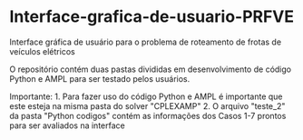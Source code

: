 # Interface-grafica-de-usuario-PRFVE
Interface gráfica de usuário para o problema de roteamento de frotas de veículos elétricos

O repositório contém duas pastas divididas em desenvolvimento de código Python e AMPL para ser testado pelos usuários.

Importante: 1. Para fazer uso do código Python e AMPL é importante que este esteja na misma pasta do solver "CPLEXAMP"
            2. O arquivo "teste_2" da pasta "Python codigos" contém as informações dos Casos 1-7 prontos para ser avaliados na interface
